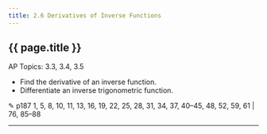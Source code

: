 ```yaml
---
title: 2.6 Derivatives of Inverse Functions
---
```


## {{ page.title }}

AP Topics: 3.3, 3.4, 3.5

- Find the derivative of an inverse function.
- Differentiate an inverse trigonometric function.

✎ p187 1, 5, 8, 10, 11, 13, 16, 19, 22, 25, 28, 31, 34, 37, 40–45, 48, 52, 59, 61 \| 76, 85–88

---

